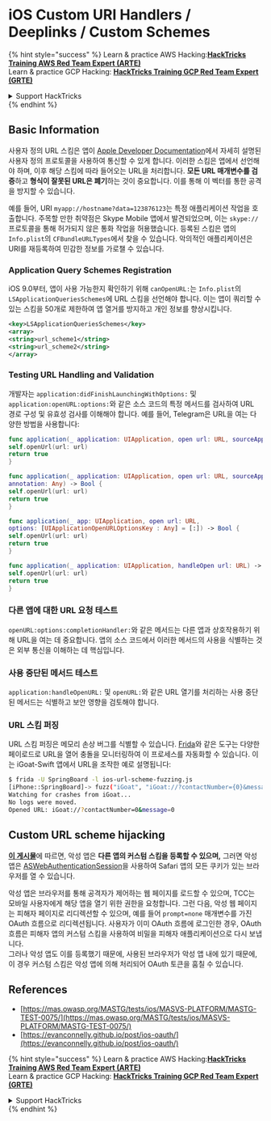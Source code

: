 # iOS Custom URI Handlers / Deeplinks / Custom Schemes

{% hint style="success" %}
Learn & practice AWS Hacking:<img src="../../.gitbook/assets/arte.png" alt="" data-size="line">[**HackTricks Training AWS Red Team Expert (ARTE)**](https://training.hacktricks.xyz/courses/arte)<img src="../../.gitbook/assets/arte.png" alt="" data-size="line">\
Learn & practice GCP Hacking: <img src="../../.gitbook/assets/grte.png" alt="" data-size="line">[**HackTricks Training GCP Red Team Expert (GRTE)**<img src="../../.gitbook/assets/grte.png" alt="" data-size="line">](https://training.hacktricks.xyz/courses/grte)

<details>

<summary>Support HackTricks</summary>

* Check the [**subscription plans**](https://github.com/sponsors/carlospolop)!
* **Join the** 💬 [**Discord group**](https://discord.gg/hRep4RUj7f) or the [**telegram group**](https://t.me/peass) or **follow** us on **Twitter** 🐦 [**@hacktricks\_live**](https://twitter.com/hacktricks\_live)**.**
* **Share hacking tricks by submitting PRs to the** [**HackTricks**](https://github.com/carlospolop/hacktricks) and [**HackTricks Cloud**](https://github.com/carlospolop/hacktricks-cloud) github repos.

</details>
{% endhint %}

## Basic Information

사용자 정의 URL 스킴은 앱이 [Apple Developer Documentation](https://developer.apple.com/library/content/documentation/iPhone/Conceptual/iPhoneOSProgrammingGuide/Inter-AppCommunication/Inter-AppCommunication.html#//apple\_ref/doc/uid/TP40007072-CH6-SW1)에서 자세히 설명된 사용자 정의 프로토콜을 사용하여 통신할 수 있게 합니다. 이러한 스킴은 앱에서 선언해야 하며, 이후 해당 스킴에 따라 들어오는 URL을 처리합니다. **모든 URL 매개변수를 검증**하고 **형식이 잘못된 URL은 폐기**하는 것이 중요합니다. 이를 통해 이 벡터를 통한 공격을 방지할 수 있습니다.

예를 들어, URI `myapp://hostname?data=123876123`는 특정 애플리케이션 작업을 호출합니다. 주목할 만한 취약점은 Skype Mobile 앱에서 발견되었으며, 이는 `skype://` 프로토콜을 통해 허가되지 않은 통화 작업을 허용했습니다. 등록된 스킴은 앱의 `Info.plist`의 `CFBundleURLTypes`에서 찾을 수 있습니다. 악의적인 애플리케이션은 URI를 재등록하여 민감한 정보를 가로챌 수 있습니다.

### Application Query Schemes Registration

iOS 9.0부터, 앱이 사용 가능한지 확인하기 위해 `canOpenURL:`는 `Info.plist`의 `LSApplicationQueriesSchemes`에 URL 스킴을 선언해야 합니다. 이는 앱이 쿼리할 수 있는 스킴을 50개로 제한하여 앱 열거를 방지하고 개인 정보를 향상시킵니다.
```xml
<key>LSApplicationQueriesSchemes</key>
<array>
<string>url_scheme1</string>
<string>url_scheme2</string>
</array>
```
### Testing URL Handling and Validation

개발자는 `application:didFinishLaunchingWithOptions:` 및 `application:openURL:options:`와 같은 소스 코드의 특정 메서드를 검사하여 URL 경로 구성 및 유효성 검사를 이해해야 합니다. 예를 들어, Telegram은 URL을 여는 다양한 방법을 사용합니다:
```swift
func application(_ application: UIApplication, open url: URL, sourceApplication: String?) -> Bool {
self.openUrl(url: url)
return true
}

func application(_ application: UIApplication, open url: URL, sourceApplication: String?,
annotation: Any) -> Bool {
self.openUrl(url: url)
return true
}

func application(_ app: UIApplication, open url: URL,
options: [UIApplicationOpenURLOptionsKey : Any] = [:]) -> Bool {
self.openUrl(url: url)
return true
}

func application(_ application: UIApplication, handleOpen url: URL) -> Bool {
self.openUrl(url: url)
return true
}
```
### 다른 앱에 대한 URL 요청 테스트

`openURL:options:completionHandler:`와 같은 메서드는 다른 앱과 상호작용하기 위해 URL을 여는 데 중요합니다. 앱의 소스 코드에서 이러한 메서드의 사용을 식별하는 것은 외부 통신을 이해하는 데 핵심입니다.

### 사용 중단된 메서드 테스트

`application:handleOpenURL:` 및 `openURL:`와 같은 URL 열기를 처리하는 사용 중단된 메서드는 식별하고 보안 영향을 검토해야 합니다.

### URL 스킴 퍼징

URL 스킴 퍼징은 메모리 손상 버그를 식별할 수 있습니다. [Frida](https://codeshare.frida.re/@dki/ios-url-scheme-fuzzing/)와 같은 도구는 다양한 페이로드로 URL을 열어 충돌을 모니터링하여 이 프로세스를 자동화할 수 있습니다. 이는 iGoat-Swift 앱에서 URL을 조작한 예로 설명됩니다:
```bash
$ frida -U SpringBoard -l ios-url-scheme-fuzzing.js
[iPhone::SpringBoard]-> fuzz("iGoat", "iGoat://?contactNumber={0}&message={0}")
Watching for crashes from iGoat...
No logs were moved.
Opened URL: iGoat://?contactNumber=0&message=0
```
## Custom URL scheme hijacking

[**이 게시물**](https://evanconnelly.github.io/post/ios-oauth/)에 따르면, 악성 앱은 **다른 앱의 커스텀 스킴을 등록할 수 있으며,** 그러면 악성 앱은 [ASWebAuthenticationSession](https://developer.apple.com/documentation/authenticationservices/aswebauthenticationsession/2990952-init#parameters)을 사용하여 Safari 앱의 모든 쿠키가 있는 브라우저를 열 수 있습니다.&#x20;

악성 앱은 브라우저를 통해 공격자가 제어하는 웹 페이지를 로드할 수 있으며, TCC는 모바일 사용자에게 해당 앱을 열기 위한 권한을 요청합니다. 그런 다음, 악성 웹 페이지는 피해자 페이지로 리디렉션할 수 있으며, 예를 들어 `prompt=none` 매개변수를 가진 OAuth 흐름으로 리디렉션됩니다. 사용자가 이미 OAuth 흐름에 로그인한 경우, OAuth 흐름은 피해자 앱의 커스텀 스킴을 사용하여 비밀을 피해자 애플리케이션으로 다시 보냅니다.\
그러나 악성 앱도 이를 등록했기 때문에, 사용된 브라우저가 악성 앱 내에 있기 때문에, 이 경우 커스텀 스킴은 악성 앱에 의해 처리되어 OAuth 토큰을 훔칠 수 있습니다.

## References

* [https://mas.owasp.org/MASTG/tests/ios/MASVS-PLATFORM/MASTG-TEST-0075/](https://mas.owasp.org/MASTG/tests/ios/MASVS-PLATFORM/MASTG-TEST-0075/)
* [https://evanconnelly.github.io/post/ios-oauth/](https://evanconnelly.github.io/post/ios-oauth/)

{% hint style="success" %}
Learn & practice AWS Hacking:<img src="../../.gitbook/assets/arte.png" alt="" data-size="line">[**HackTricks Training AWS Red Team Expert (ARTE)**](https://training.hacktricks.xyz/courses/arte)<img src="../../.gitbook/assets/arte.png" alt="" data-size="line">\
Learn & practice GCP Hacking: <img src="../../.gitbook/assets/grte.png" alt="" data-size="line">[**HackTricks Training GCP Red Team Expert (GRTE)**<img src="../../.gitbook/assets/grte.png" alt="" data-size="line">](https://training.hacktricks.xyz/courses/grte)

<details>

<summary>Support HackTricks</summary>

* Check the [**subscription plans**](https://github.com/sponsors/carlospolop)!
* **Join the** 💬 [**Discord group**](https://discord.gg/hRep4RUj7f) or the [**telegram group**](https://t.me/peass) or **follow** us on **Twitter** 🐦 [**@hacktricks\_live**](https://twitter.com/hacktricks\_live)**.**
* **Share hacking tricks by submitting PRs to the** [**HackTricks**](https://github.com/carlospolop/hacktricks) and [**HackTricks Cloud**](https://github.com/carlospolop/hacktricks-cloud) github repos.

</details>
{% endhint %}
